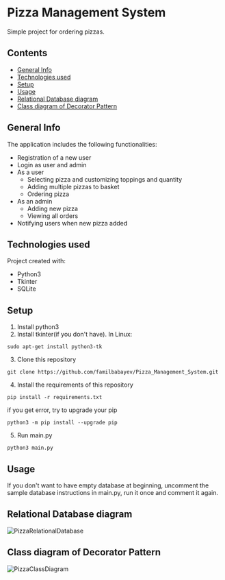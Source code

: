 # Pizza Management System
Simple project for ordering pizzas.
## Contents
* [General Info](#general-info)
* [Technologies used](#technologies-used)
* [Setup](#setup)
* [Usage](#usage)
* [Relational Database diagram](#relational-database-diagram)
* [Class diagram of Decorator Pattern](#class-diagram-of-decorator-pattern)

## General Info
The application includes the following functionalities:
* Registration of a new user
* Login as user and admin
* As a user
  * Selecting pizza and customizing toppings and quantity
  * Adding multiple pizzas to basket
  * Ordering pizza
* As an admin
  * Adding new pizza
  * Viewing all orders
* Notifying users when new pizza added

## Technologies used
Project created with:
* Python3
* Tkinter
* SQLite

## Setup
1. Install python3
2. Install tkinter(if you don't have). In Linux:
```
sudo apt-get install python3-tk
```
3. Clone this repository
```
git clone https://github.com/familbabayev/Pizza_Management_System.git
```
4. Install the requirements of this repository
```
pip install -r requirements.txt
```
if you get error, try to upgrade your pip
```
python3 -m pip install --upgrade pip
```
5. Run main.py
```
python3 main.py
```
## Usage
If you don't want to have empty database at beginning, uncomment the sample database instructions in main.py, run it once and comment it again.
## Relational Database diagram
![PizzaRelationalDatabase](https://user-images.githubusercontent.com/44068684/80802158-9ac77a00-8bbf-11ea-9c0b-1a53c72e344d.png)
## Class diagram of Decorator Pattern
![PizzaClassDiagram](https://user-images.githubusercontent.com/44068684/80802167-a024c480-8bbf-11ea-9a5f-540b1be69b2a.png)
